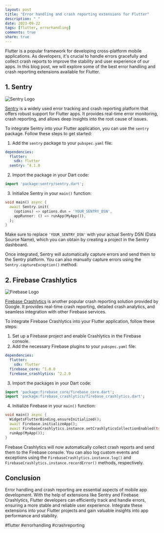 ```yaml
---
layout: post
title: "Error handling and crash reporting extensions for Flutter"
description: " "
date: 2023-09-22
tags: [flutter, errorhandling]
comments: true
share: true
---
```


Flutter is a popular framework for developing cross-platform mobile applications. As developers, it's crucial to handle errors gracefully and collect crash reports to improve the stability and user experience of our apps. In this blog post, we will explore some of the best error handling and crash reporting extensions available for Flutter.

## 1. Sentry

![Sentry Logo](https://www.example.com/sentry.png)

[Sentry](https://sentry.io) is a widely used error tracking and crash reporting platform that offers robust support for Flutter apps. It provides real-time error monitoring, crash reporting, and allows deep insights into the root cause of issues.

To integrate Sentry into your Flutter application, you can use the `sentry` package. Follow these steps to get started:

1. Add the `sentry` package to your `pubspec.yaml` file:

```yaml
dependencies:
  flutter:
    sdk: flutter
  sentry: ^4.1.0
```

2. Import the package in your Dart code:

```dart
import 'package:sentry/sentry.dart';
```

3. Initialize Sentry in your `main()` function:

```dart
void main() async {
  await Sentry.init(
    (options) => options.dsn = 'YOUR_SENTRY_DSN',
    appRunner: () => runApp(MyApp()),
  );
}
```

Make sure to replace `'YOUR_SENTRY_DSN'` with your actual Sentry DSN (Data Source Name), which you can obtain by creating a project in the Sentry dashboard.

Once integrated, Sentry will automatically capture errors and send them to the Sentry platform. You can also manually capture errors using the `Sentry.captureException()` method.

## 2. Firebase Crashlytics

![Firebase Logo](https://www.example.com/firebase.png)

[Firebase Crashlytics](https://firebase.google.com/products/crashlytics) is another popular crash reporting solution provided by Google. It provides real-time crash reporting, detailed crash analytics, and seamless integration with other Firebase services.

To integrate Firebase Crashlytics into your Flutter application, follow these steps:

1. Set up a Firebase project and enable Crashlytics in the Firebase console.
2. Add the necessary Firebase plugins to your `pubspec.yaml` file:

```yaml
dependencies:
  flutter:
    sdk: flutter
  firebase_core: ^1.0.0
  firebase_crashlytics: ^2.2.0
```

3. Import the packages in your Dart code:

```dart
import 'package:firebase_core/firebase_core.dart';
import 'package:firebase_crashlytics/firebase_crashlytics.dart';
```

4. Initialize Firebase in your `main()` function:

```dart
void main() async {
  WidgetsFlutterBinding.ensureInitialized();
  await Firebase.initializeApp();
  await FirebaseCrashlytics.instance.setCrashlyticsCollectionEnabled(true);
  runApp(MyApp());
}
```

Firebase Crashlytics will now automatically collect crash reports and send them to the Firebase console. You can also log custom events and exceptions using the `FirebaseCrashlytics.instance.log()` and `FirebaseCrashlytics.instance.recordError()` methods, respectively.

## Conclusion

Error handling and crash reporting are essential aspects of mobile app development. With the help of extensions like Sentry and Firebase Crashlytics, Flutter developers can efficiently track and handle errors, ensuring a more stable and reliable user experience. Integrate these extensions into your Flutter projects and gain valuable insights into app performance and stability.

#flutter #errorhandling #crashreporting